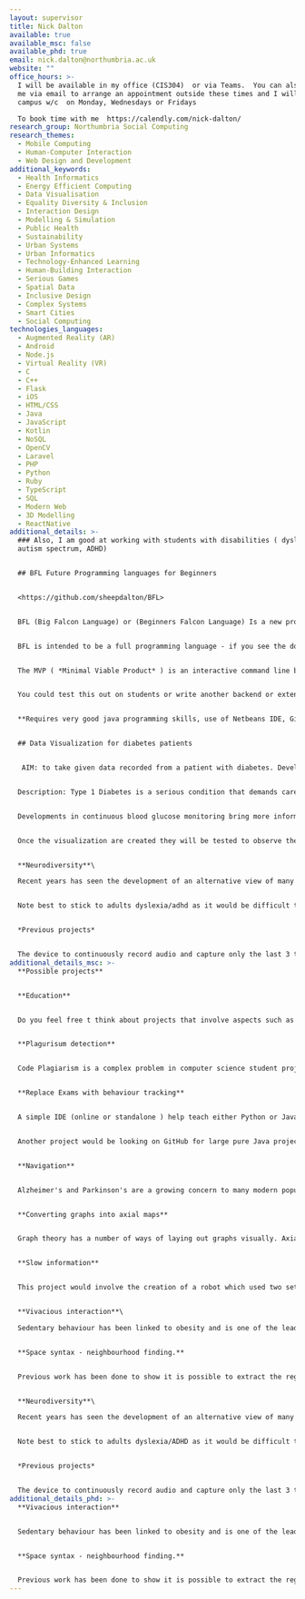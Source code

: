```yaml
---
layout: supervisor
title: Nick Dalton
available: true
available_msc: false
available_phd: true
email: nick.dalton@northumbria.ac.uk
website: ""
office_hours: >-
  I will be available in my office (CIS304)  or via Teams.  You can also contact
  me via email to arrange an appointment outside these times and I will be on
  campus w/c  on Monday, Wednesdays or Fridays 

  To book time with me  https://calendly.com/nick-dalton/
research_group: Northumbria Social Computing
research_themes:
  - Mobile Computing
  - Human-Computer Interaction
  - Web Design and Development
additional_keywords:
  - Health Informatics
  - Energy Efficient Computing
  - Data Visualisation
  - Equality Diversity & Inclusion
  - Interaction Design
  - Modelling & Simulation
  - Public Health
  - Sustainability
  - Urban Systems
  - Urban Informatics
  - Technology-Enhanced Learning
  - Human-Building Interaction
  - Serious Games
  - Spatial Data
  - Inclusive Design
  - Complex Systems
  - Smart Cities
  - Social Computing
technologies_languages:
  - Augmented Reality (AR)
  - Android
  - Node.js
  - Virtual Reality (VR)
  - C
  - C++
  - Flask
  - iOS
  - HTML/CSS
  - Java
  - JavaScript
  - Kotlin
  - NoSQL
  - OpenCV
  - Laravel
  - PHP
  - Python
  - Ruby
  - TypeScript
  - SQL
  - Modern Web
  - 3D Modelling
  - ReactNative
additional_details: >-
  ### Also, I am good at working with students with disabilities ( dyslexia,
  autism spectrum, ADHD)


  ## BFL Future Programming languages for Beginners


  <https://github.com/sheepdalton/BFL>


  BFL (Big Falcon Language) or (Beginners Falcon Language) Is a new programming language inspired by HyperTalk and Python. It's designed to be a powerful and correct learner language. This is a work in progress.


  BFL is intended to be a full programming language - if you see the documentation you will see the developing tutorial. The language began by writing the tutorial not all aspects of the introduction exist or are certain to make it into version 1.0


  The MVP ( *Minimal Viable Product* ) is an interactive command line based calculator. It shows off some of the aspects of BFL philosophy which will be apparent in the final language. 


  You could test this out on students or write another backend or extend the language. 


  **Requires very good java programming skills, use of Netbeans IDE, Github**


  ## Data Visualization for diabetes patients


   AIM: to take given data recorded from a patient with diabetes. Develop visualization mechanisms that will create insight into the reasons for blood glucose levels fluctuation. Test visualization mechanisms for their ability to gain insight.


  Description: Type 1 Diabetes is a serious condition that demands careful balancing of lifestyle and medication to avoid serious complications. Current mobile health approaches for diabetes management are usually either automated insulin delivery systems or logbooks that depend on manual data collection and reflection. Both have their shortcomings such as loss of engagement and autonomy in the former approach, or fatigue and cognitive stress in the latter. 


  Developments in continuous blood glucose monitoring bring more information than ever before to the patient hands. The urgent problem is trying to interpret this information such that the patient and the doctor are able to create insight into the causes of blood glucose level fluctuation. This project will begin with a dataset of a variety of measured values taken from a real patient with diabetes. The objective will be to create a number of visualizations ( possibly interactive ) that look at the data in new ways with the ambition of creating new insights.


  Once the visualization are created they will be tested to observe the effectiveness of insight creation.


  **Neurodiversity**\

  Recent years has seen the development of an alternative view of many cognitive disabilities such as dyslexia autism ADHD etc. Neuro diversity is a political stance taken by some in the disabled community for a number of specific conditions. It proposes that these conditions should be viewed as differences across the spectrum of human beings rather than pure deficits. Theorists of neurodiversity suggest that what makes a number of neurodiverse conditions different is that they have a number of up-sides. From a computing perspective, this leads to an interesting question about how to design user interfaces to take advantage of these abilities. For example, with dyslexia and ADHD those with these differences are typically more highly creative than Neurotypical individuals. What would user interfaces and applications are designed to support high creativity would look like and operate? Another example is autism spectrum, it is known that many on the autistic spectrum have both perfect pitch and the ability to easily search large images for specific details ( such as the were is Wally pictures). How might user interfaces specifically take advantage of these abilities? 


  Note best to stick to adults dyslexia/adhd as it would be difficult to get ethical permission to work with children and those with more profound differences over the life of a masters project. 


  *Previous projects* 


  The device to continuously record audio and capture only the last 3 to 5 minutes of speech ( retrospectively) this will be converted to text informed up as notes about the day. This is designed for dyslexic users who have poor short-term audio memories.
additional_details_msc: >-
  **Possible projects**


  **Education**


  Do you feel free t think about projects that involve aspects such as the teaching of programming.  This also includes the Gamification of programming and the construction of methods to identify and deal with plagiarism in code. I'm particularly interested in looking at behavioural models with learning to program.


  **Plagurisum detection**


  Code Plagiarism is a complex problem in computer science student projects and assessment. This would project would look at ways of identifying plagiarism and collaboration in during of student software projects.


  **Replace Exams with behaviour tracking**


  A simple IDE (online or standalone ) help teach either Python or Java as a replacement for exams. This would use analysis of typing and the model of software construction ( editing,  compiling, syntax error, editing) to identify students working. By looking at Student behaviour it may be possible to identify students who are not engaging with the educational process, along with students who were struggling you could then be targeted for additional work. 


  Another project would be looking on GitHub for large pure Java projects.  These projects would be suitable for second-year students to examine as part of program design and development course. The idea would be to create a curated collection of large-scale pure Java projects which will be suitable for second-year programming students ( so not using items they have not encountered ). The curated collection would identify a list of algorithmic and design strengths and weaknesses for each project. The output of the project would be both the collection and the list of design strengths/weaknesses of each project to allow the collection to be used by academics globally in the teaching of large scale design projects. 


  **Navigation** 


  Alzheimer's and Parkinson's are a growing concern to many modern populations. Recently the game was released called sea hero quest to collect data about peoples ability to navigate. This has created terabytes of data regarding peoples navigational behaviours. The project would be to take some or all of this data and by using a splay tree try to compress the information into a more tractable form. By visualising using a tree it may be possible to look for categories and outliers in the motion data. Note this cannot be done with artificial intelligence or data science methods it's more of a pure programming visualisation process. 


  **Converting graphs into axial maps**


  Graph theory has a number of ways of laying out graphs visually. Axial maps used in space syntax are converted from the actual layout to graph form. However, the graph form is far less desirable than the actual form. This means that the axial form could be seen as a form of graph representation. The objective of this thesis would be to see if it is possible to take a standard  (non urban ) graph and convert it into a quasi axial form, and so improve its legibility. 


  **Slow information** 


  This project would involve the creation of a robot which used two sets of strings to hang on a vertical surface such as a whiteboard. By adjusting the length of each string it would be possible to move a whiteboard pen across the surface. Much in the manner of a floor-based turtle. The objective this project will be to build the robot from scratch and then create the software to allow it to write/draw on a whiteboard.  This would allow large services to be used as slow information services ( areas where information changes but slowly over weeks/days) 


  **Vivacious interaction**\

  Sedentary behaviour has been linked to obesity and is one of the leading causes of preventable death. It has been suggested that the rise of the use of computing in the workplace has significantly contributed to an increase in sedentary behaviour.  This project reports on work to counter this by developing what is termed ‘Vivacious interaction’. This is a new type of whole body interaction combined with standard desktop presentation with a focus on workplace style activities. This project would involve creating devices using an Arduino to attach to under desk elliptical trainers and then using them to control aspects of user interaction such as screen scrolling. The Objective would be to measure if doing two tasks separately ( peddling and using the computer ) has dissimilar cognitive load to doing both tasks together (using peddling to control the computer ).


  **Space syntax - neighbourhood finding.** 


  Previous work has been done to show it is possible to extract the regions of local neighbourhoods from space syntax axial models. This is done by using graph theory to compute particular values of synergy and intelligibility.  The objective here would be to try to reproduce this work in another urban context and then extend the underlying graph theory to look at alternative formations and the use of other representations ( such as segmental angular models )


  **Neurodiversity**\

  Recent years has seen the development of an alternative view of many cognitive disabilities such as dyslexia autism ADHD etc. Neuro diversity is a political stance taken by some in the disabled community for a number of specific conditions. It proposes that these conditions should be viewed as differences across the spectrum of human beings rather than pure deficits. Theorists of neurodiversity suggest that what makes a number of neurodiverse conditions different is that they have a number of up-sides. From a computing perspective, this leads to an interesting question about how to design user interfaces to take advantage of these abilities. For example, with dyslexia and ADHD those with these differences are typically more highly creative than Neurotypical individuals. What would user interfaces and applications are designed to support high creativity would look like and operate? Another example is autism spectrum, it is known that many on the autistic spectrum have both perfect pitch and the ability to easily search large images for specific details ( such as the were is Wally pictures). How might user interfaces specifically take advantage of these abilities? 


  Note best to stick to adults dyslexia/ADHD as it would be difficult to get ethical permission to work with children and those with more profound differences over the life of a masters project. 


  *Previous projects* 


  The device to continuously record audio and capture only the last 3 to 5 minutes of speech ( retrospectively) this will be converted to text informed up as notes about the day. This is designed for dyslexic users who have poor short-term audio memories.
additional_details_phd: >-
  **Vivacious interaction**


  Sedentary behaviour has been linked to obesity and is one of the leading causes of preventable death. It has been suggested that the rise of the use of computing in the workplace has significantly contributed to an increase in sedentary behaviour.  This project reports on work to counter this by developing what is termed ‘Vivacious interaction’. This is a new type of whole body interaction combined with a standard desktop presentation with a focus on workplace style activities. This project would involve creating devices using an Arduino to attach to under desk elliptical trainers and then using them to control aspects of user interaction such as screen scrolling. The objective would be to measure if doing two tasks separately ( peddling and using the computer ) has a dissimilar cognitive load to doing both tasks together (using peddling to control the computer ).


  **Space syntax - neighbourhood finding.** 


  Previous work has been done to show it is possible to extract the regions of local neighbourhoods from space syntax axial models. This is done by using graph theory to compute particular values of synergy and intelligibility.  The objective here would be to try to reproduce this work in another urban context and then extend the underlying graph theory to look at alternative formations and the use of other representations ( such as segmental angular models )
---
```

